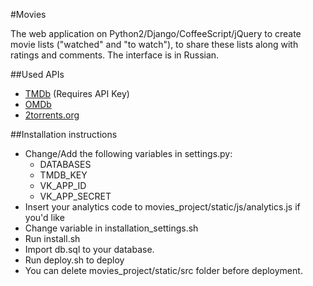 #Movies

The web application on Python2/Django/CoffeeScript/jQuery to create movie lists ("watched" and "to watch"), to share these lists along with ratings and comments. 
The interface is in Russian.

##Used APIs
* [TMDb](http://www.themoviedb.org/) (Requires API Key)
* [OMDb](http://www.omdbapi.com/)
* [2torrents.org](http://2torrents.org)
 
##Installation instructions

* Change/Add the following variables in settings.py:
    * DATABASES
    * TMDB_KEY
    * VK_APP_ID
    * VK_APP_SECRET
* Insert your analytics code to movies_project/static/js/analytics.js if you'd like
* Change variable in installation_settings.sh
* Run install.sh
* Import db.sql to your database.
* Run deploy.sh to deploy 
* You can delete movies_project/static/src folder before deployment.